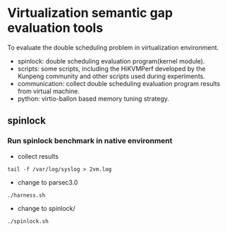 # Virtualization semantic gap evaluation tools
To evaluate the double scheduling problem in virtualization environment.
- spinlock: double scheduling evaluation program(kernel module).
- scripts: some scripts, including the HiKVMPerf developed by the Kunpeng community and other scripts used during experiments.
- communication: collect double scheduling evaluation program results from virtual machine.
- python: virtio-ballon based memory tuning strategy.
## spinlock
### Run spinlock benchmark in native environment
- collect results
```
tail -f /var/log/syslog > 2vm.log
```
- change to parsec3.0
```
./harness.sh
```
- change to spinlock/
```
./spinlock.sh
```





